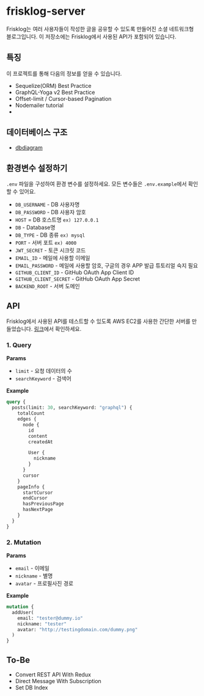 # frisklog-server

Frisklog는 여러 사용자들이 작성한 글을 공유할 수 있도록 만들어진 소셜 네트워크형 블로그입니다. 이 저장소에는 Frisklog에서 사용된 API가 포함되어 있습니다.

## 특징

이 프로젝트를 통해 다음의 정보를 얻을 수 있습니다.

- Sequelize(ORM) Best Practice
- GraphQL-Yoga v2 Best Practice
- Offset-limit / Cursor-based Pagination
- Nodemailer tutorial
-

## 데이터베이스 구조

- [dbdiagram](https://dbdiagram.io/d/62d18165cc1bc14cc5c849d7)

## 환경변수 설정하기

`.env` 파일을 구성하여 환경 변수를 설정하세요. 모든 변수들은 `.env.example`에서 확인할 수 있어요.

- `DB_USERNAME` - DB 사용자명
- `DB_PASSWORD` - DB 사용자 암호
- `HOST` = DB 호스트명 `ex) 127.0.0.1`
- `DB` - Database명
- `DB_TYPE` - DB 종류 `ex) mysql`
- `PORT` - 서버 포트 `ex) 4000`
- `JWT_SECRET` - 토큰 시크릿 코드
- `EMAIL_ID` - 메일에 사용할 이메일
- `EMAIL_PASSWORD` - 메일에 사용할 암호, 구글의 경우 APP 발급 튜토리얼 숙지 필요
- `GITHUB_CLIENT_ID` - GitHub OAuth App Client ID
- `GITHUB_CLIENT_SECRET` - GitHub OAuth App Secret
- `BACKEND_ROOT` - 서버 도메인

## API

Frisklog에서 사용된 API를 테스트할 수 있도록 AWS EC2를 사용한 간단한 서버를 만들었습니다. <a href="http://frisklog.site:4000/graphql" target="_blank">링크</a>에서 확인하세요.

### 1. Query

**Params**

- `limit` - 요청 데이터의 수
- `searchKeyword` - 검색어

**Example**

```graphql
query {
  posts(limit: 30, searchKeyword: "graphql") {
    totalCount
    edges {
      node {
        id
        content
        createdAt

        User {
          nickname
        }
      }
      cursor
    }
    pageInfo {
      startCursor
      endCursor
      hasPreviousPage
      hasNextPage
    }
  }
}
```

### 2. Mutation

**Params**

- `email` - 이메일
- `nickname` - 별명
- `avatar` - 프로필사진 경로

**Example**

```graphql
mutation {
  addUser(
    email: "tester@dummy.io"
    nickname: "tester"
    avatar: "http://testingdomain.com/dummy.png"
  )
}
```

## To-Be

- Convert REST API With Redux
- Direct Message With Subscription
- Set DB Index
